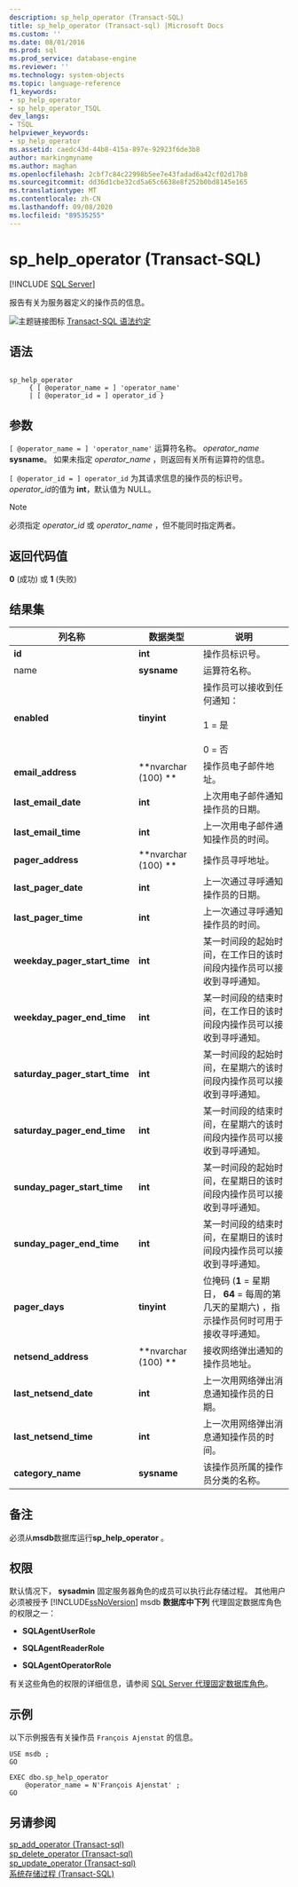 ```yaml
---
description: sp_help_operator (Transact-SQL)
title: sp_help_operator (Transact-sql) |Microsoft Docs
ms.custom: ''
ms.date: 08/01/2016
ms.prod: sql
ms.prod_service: database-engine
ms.reviewer: ''
ms.technology: system-objects
ms.topic: language-reference
f1_keywords:
- sp_help_operator
- sp_help_operator_TSQL
dev_langs:
- TSQL
helpviewer_keywords:
- sp_help_operator
ms.assetid: caedc43d-44b8-415a-897e-92923f6de3b8
author: markingmyname
ms.author: maghan
ms.openlocfilehash: 2cbf7c84c22998b5ee7e43fadad6a42cf02d17b8
ms.sourcegitcommit: dd36d1cbe32cd5a65c6638e8f252b0bd8145e165
ms.translationtype: MT
ms.contentlocale: zh-CN
ms.lasthandoff: 09/08/2020
ms.locfileid: "89535255"
---
```

# <a name="sp_help_operator-transact-sql"></a>sp_help_operator (Transact-SQL)
[!INCLUDE [SQL Server](../../includes/applies-to-version/sqlserver.md)]

  报告有关为服务器定义的操作员的信息。  
  
  
 ![主题链接图标](../../database-engine/configure-windows/media/topic-link.gif "“主题链接”图标") [Transact-SQL 语法约定](../../t-sql/language-elements/transact-sql-syntax-conventions-transact-sql.md)  
  
## <a name="syntax"></a>语法  
  
```  
  
sp_help_operator  
     { [ @operator_name = ] 'operator_name'   
     | [ @operator_id = ] operator_id }  
```  
  
## <a name="arguments"></a>参数  
`[ @operator_name = ] 'operator_name'` 运算符名称。 *operator_name* **sysname**。 如果未指定 *operator_name* ，则返回有关所有运算符的信息。  
  
`[ @operator_id = ] operator_id` 为其请求信息的操作员的标识号。 *operator_id*的值为 **int**，默认值为 NULL。  
  
> [!NOTE]  
>  必须指定 *operator_id* 或 *operator_name* ，但不能同时指定两者。  
  
## <a name="return-code-values"></a>返回代码值  
 **0** (成功) 或 **1** (失败)   
  
## <a name="result-sets"></a>结果集  
  
|列名称|数据类型|说明|  
|-----------------|---------------|-----------------|  
|**id**|**int**|操作员标识号。|  
|name|**sysname**|运算符名称。|  
|**enabled**|**tinyint**|操作员可以接收到任何通知：<br /><br /> 1 = 是<br /><br /> 0 = 否|  
|**email_address**|**nvarchar (100) **|操作员电子邮件地址。|  
|**last_email_date**|**int**|上次用电子邮件通知操作员的日期。|  
|**last_email_time**|**int**|上一次用电子邮件通知操作员的时间。|  
|**pager_address**|**nvarchar (100) **|操作员寻呼地址。|  
|**last_pager_date**|**int**|上一次通过寻呼通知操作员的日期。|  
|**last_pager_time**|**int**|上一次通过寻呼通知操作员的时间。|  
|**weekday_pager_start_time**|**int**|某一时间段的起始时间，在工作日的该时间段内操作员可以接收到寻呼通知。|  
|**weekday_pager_end_time**|**int**|某一时间段的结束时间，在工作日的该时间段内操作员可以接收到寻呼通知。|  
|**saturday_pager_start_time**|**int**|某一时间段的起始时间，在星期六的该时间段内操作员可以接收到寻呼通知。|  
|**saturday_pager_end_time**|**int**|某一时间段的结束时间，在星期六的该时间段内操作员可以接收到寻呼通知。|  
|**sunday_pager_start_time**|**int**|某一时间段的起始时间，在星期日的该时间段内操作员可以接收到寻呼通知。|  
|**sunday_pager_end_time**|**int**|某一时间段的结束时间，在星期日的该时间段内操作员可以接收到寻呼通知。|  
|**pager_days**|**tinyint**|位掩码 (**1** = 星期日， **64** = 每周的第几天的星期六) ，指示操作员何时可用于接收寻呼通知。|  
|**netsend_address**|**nvarchar (100) **|接收网络弹出通知的操作员地址。|  
|**last_netsend_date**|**int**|上一次用网络弹出消息通知操作员的日期。|  
|**last_netsend_time**|**int**|上一次用网络弹出消息通知操作员的时间。|  
|**category_name**|**sysname**|该操作员所属的操作员分类的名称。|  
  
## <a name="remarks"></a>备注  
 必须从**msdb**数据库运行**sp_help_operator** 。  
  
## <a name="permissions"></a>权限  
 默认情况下， **sysadmin** 固定服务器角色的成员可以执行此存储过程。 其他用户必须被授予 [!INCLUDE[ssNoVersion](../../includes/ssnoversion-md.md)] msdb **数据库中下列** 代理固定数据库角色的权限之一：  
  
-   **SQLAgentUserRole**  
  
-   **SQLAgentReaderRole**  
  
-   **SQLAgentOperatorRole**  
  
 有关这些角色的权限的详细信息，请参阅 [SQL Server 代理固定数据库角色](../../ssms/agent/sql-server-agent-fixed-database-roles.md)。  
  
## <a name="examples"></a>示例  
 以下示例报告有关操作员 `François Ajenstat` 的信息。  
  
```  
USE msdb ;  
GO  
  
EXEC dbo.sp_help_operator  
    @operator_name = N'François Ajenstat' ;  
GO  
```  
  
## <a name="see-also"></a>另请参阅  
 [sp_add_operator &#40;Transact-sql&#41;](../../relational-databases/system-stored-procedures/sp-add-operator-transact-sql.md)   
 [sp_delete_operator &#40;Transact-sql&#41;](../../relational-databases/system-stored-procedures/sp-delete-operator-transact-sql.md)   
 [sp_update_operator &#40;Transact-sql&#41;](../../relational-databases/system-stored-procedures/sp-update-operator-transact-sql.md)   
 [系统存储过程 (Transact-SQL)](../../relational-databases/system-stored-procedures/system-stored-procedures-transact-sql.md)  
  
  
